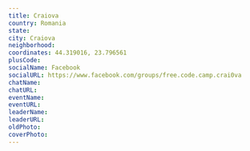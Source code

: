 ```yaml
---
title: Craiova
country: Romania
state: 
city: Craiova
neighborhood: 
coordinates: 44.319016, 23.796561
plusCode:
socialName: Facebook
socialURL: https://www.facebook.com/groups/free.code.camp.crai0va
chatName:
chatURL:
eventName:
eventURL:
leaderName:
leaderURL:
oldPhoto: 
coverPhoto:
---
```

